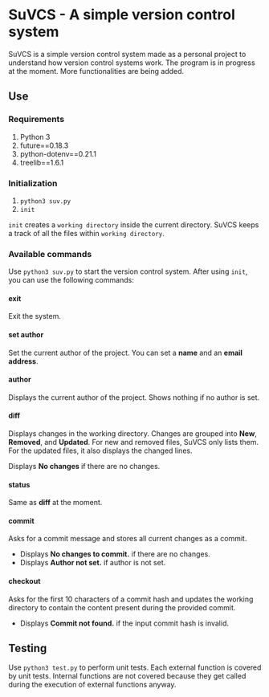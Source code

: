 # SuVCS - A simple version control system

SuVCS is a simple version control system made as a personal project to understand how version control systems work. The program is in progress at the moment. More functionalities are being added.

## Use

### Requirements

1. Python 3
2. future==0.18.3
3. python-dotenv==0.21.1
4. treelib==1.6.1

### Initialization

1. ```python3 suv.py```
2. ```init```

```init``` creates a ```working directory``` inside the current directory. SuVCS keeps a track of all the files within ```working directory```.

### Available commands

Use ```python3 suv.py``` to start the version control system. After using ```init```, you can use the following commands:

#### exit

Exit the system.

#### set author

Set the current author of the project. You can set a **name** and an **email address**.

#### author

Displays the current author of the project. Shows nothing if no author is set.

#### diff

Displays changes in the working directory. Changes are grouped into **New**, **Removed**, and **Updated**. For new and removed files, SuVCS only lists them. For the updated files, it also displays the changed lines.

Displays **No changes** if there are no changes.

#### status

Same as **diff** at the moment.

#### commit

Asks for a commit message and stores all current changes as a commit.

- Displays **No changes to commit.** if there are no changes.
- Displays **Author not set.** if author is not set.

#### checkout

Asks for the first 10 characters of a commit hash and updates the working directory to contain the content present during the provided commit.

- Displays **Commit not found.** if the input commit hash is invalid.

## Testing

Use ```python3 test.py``` to perform unit tests. Each external function is covered by unit tests. Internal functions are not covered because they get called during the execution of external functions anyway.